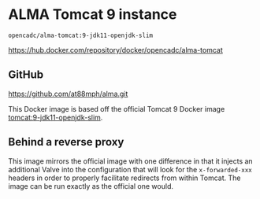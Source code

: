 # ALMA Tomcat 9 instance

`opencadc/alma-tomcat:9-jdk11-openjdk-slim`

https://hub.docker.com/repository/docker/opencadc/alma-tomcat


## GitHub
https://github.com/at88mph/alma.git


This Docker image is based off the official Tomcat 9 Docker image [tomcat:9-jdk11-openjdk-slim](https://hub.docker.com/_/tomcat).


## Behind a reverse proxy
This image mirrors the official image with one difference in that it injects an additional Valve into the configuration that will look for the `x-forwarded-xxx` headers in order to properly facilitate redirects from within Tomcat.  The image can be run exactly as the official one would.
